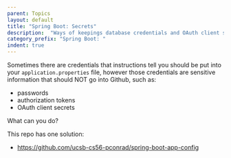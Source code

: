 ```yaml
---
parent: Topics
layout: default
title: "Spring Boot: Secrets"
description:  "Ways of keepings database credentials and OAuth client secrets out of Github"
category_prefix: "Spring Boot: "
indent: true
---
```


Sometimes there are credentials that instructions tell you should be put into your `application.properties` file, however those
credentials are sensitive information that should NOT go into Github, such as:
* passwords
* authorization tokens
* OAuth client secrets

What can you do?

This repo has one solution:

* <https://github.com/ucsb-cs56-pconrad/spring-boot-app-config>
